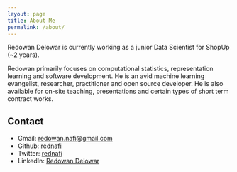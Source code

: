 ```yaml
---
layout: page
title: About Me
permalink: /about/
---
```


Redowan Delowar is currently working as a junior Data Scientist for ShopUp (~2 years).

Redowan primarily focuses on computational statistics, representation learning and software development. He is an avid machine learning evangelist, researcher, practitioner and open source developer. He is also available for on-site teaching, presentations and certain types of short term contract works. 

Contact
--------

* Gmail: redowan.nafi@gmail.com
* Github: [rednafi](https://github.com/rednafi)
* Twitter: [rednafi](https://twitter.com/rednafi)
* LinkedIn: [Redowan Delowar](https://www.linkedin.com/in/redowan/)
